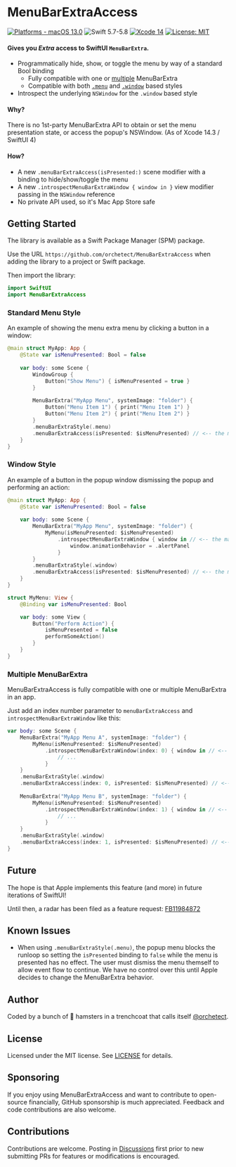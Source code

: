 # MenuBarExtraAccess

[![Platforms - macOS 13.0](https://img.shields.io/badge/platforms-macOS%2013.0-lightgrey.svg?style=flat)](https://developer.apple.com/swift) ![Swift 5.7-5.8](https://img.shields.io/badge/Swift-5.7–5.8-orange.svg?style=flat) [![Xcode 14](https://img.shields.io/badge/Xcode-14-blue.svg?style=flat)](https://developer.apple.com/swift) [![License: MIT](http://img.shields.io/badge/license-MIT-lightgrey.svg?style=flat)](https://github.com/orchetect/MenuBarExtraAccess/blob/main/LICENSE)

#### **Gives you *Extra* access to SwiftUI `MenuBarExtra`.**

- Programmatically hide, show, or toggle the menu by way of a standard Bool binding
  - Fully compatible with one or [multiple](#Multiple-MenuBarExtra) MenuBarExtra
  - Compatible with both [`.menu`](#Standard-Menu-Style) and [`.window`](#Window-Style) based styles
- Introspect the underlying `NSWindow` for the `.window` based style

#### Why?

There is no 1st-party MenuBarExtra API to obtain or set the menu presentation state, or access the popup's NSWindow. (As of Xcode 14.3 / SwiftUI 4)

#### How?

- A new `.menuBarExtraAccess(isPresented:)` scene modifier with a binding to hide/show/toggle the menu
- A new `.introspectMenuBarExtraWindow { window in }` view modifier passing in the `NSWindow` reference
- No private API used, so it's Mac App Store safe

## Getting Started

The library is available as a Swift Package Manager (SPM) package.

Use the URL `https://github.com/orchetect/MenuBarExtraAccess` when adding the library to a project or Swift package.

Then import the library:

```swift
import SwiftUI
import MenuBarExtraAccess
```

### Standard Menu Style

An example of showing the menu extra menu by clicking a button in a window:

```swift 
@main struct MyApp: App {
    @State var isMenuPresented: Bool = false
    
    var body: some Scene {
        WindowGroup {
            Button("Show Menu") { isMenuPresented = true }
        }
        
        MenuBarExtra("MyApp Menu", systemImage: "folder") {
            Button("Menu Item 1") { print("Menu Item 1") }
            Button("Menu Item 2") { print("Menu Item 2") }
        }
        .menuBarExtraStyle(.menu)
        .menuBarExtraAccess(isPresented: $isMenuPresented) // <-- the magic ✨
    }
}
```

### Window Style

An example of a button in the popup window dismissing the popup and performing an action:

```swift 
@main struct MyApp: App {
    @State var isMenuPresented: Bool = false
    
    var body: some Scene {
        MenuBarExtra("MyApp Menu", systemImage: "folder") {
            MyMenu(isMenuPresented: $isMenuPresented)
            	.introspectMenuBarExtraWindow { window in // <-- the magic ✨
                    window.animationBehavior = .alertPanel
                }
        }
        .menuBarExtraStyle(.window)
        .menuBarExtraAccess(isPresented: $isMenuPresented) // <-- the magic ✨
    }
}

struct MyMenu: View {
    @Binding var isMenuPresented: Bool

    var body: some View {
        Button("Perform Action") { 
            isMenuPresented = false 
            performSomeAction()
        }
    }
}
```

### Multiple MenuBarExtra

MenuBarExtraAccess is fully compatible with one or multiple MenuBarExtra in an app.

Just add an index number parameter to `menuBarExtraAccess` and `introspectMenuBarExtraWindow` like this:

```swift
var body: some Scene {
    MenuBarExtra("MyApp Menu A", systemImage: "folder") {
        MyMenu(isMenuPresented: $isMenuPresented)
            .introspectMenuBarExtraWindow(index: 0) { window in // <-- add index 0
                // ...
            }
    }
    .menuBarExtraStyle(.window)
    .menuBarExtraAccess(index: 0, isPresented: $isMenuPresented) // <-- add index 0
    
    MenuBarExtra("MyApp Menu B", systemImage: "folder") {
        MyMenu(isMenuPresented: $isMenuPresented)
            .introspectMenuBarExtraWindow(index: 1) { window in // <-- add index 1
                // ...
            }
    }
    .menuBarExtraStyle(.window)
    .menuBarExtraAccess(index: 1, isPresented: $isMenuPresented) // <-- adde index 1
}
```

## Future

The hope is that Apple implements this feature (and more) in future iterations of SwiftUI!

Until then, a radar has been filed as a feature request: [FB11984872](https://github.com/feedback-assistant/reports/issues/383)

## Known Issues

- When using `.menuBarExtraStyle(.menu)`, the popup menu blocks the runloop so setting the `isPresented` binding to `false` while the menu is presented has no effect. The user must dismiss the menu themself to allow event flow to continue. We have no control over this until Apple decides to change the MenuBarExtra behavior.

## Author

Coded by a bunch of 🐹 hamsters in a trenchcoat that calls itself [@orchetect](https://github.com/orchetect).

## License

Licensed under the MIT license. See [LICENSE](https://github.com/orchetect/MenuBarExtraAccess/blob/master/LICENSE) for details.

## Sponsoring

If you enjoy using MenuBarExtraAccess and want to contribute to open-source financially, GitHub sponsorship is much appreciated. Feedback and code contributions are also welcome.

## Contributions

Contributions are welcome. Posting in [Discussions](https://github.com/orchetect/MenuBarExtraAccess/discussions) first prior to new submitting PRs for features or modifications is encouraged.
